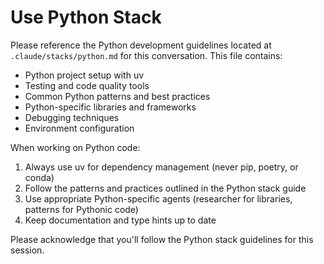 # Use Python Stack

Please reference the Python development guidelines located at `.claude/stacks/python.md` for this conversation. This file contains:

- Python project setup with uv
- Testing and code quality tools
- Common Python patterns and best practices
- Python-specific libraries and frameworks
- Debugging techniques
- Environment configuration

When working on Python code:
1. Always use uv for dependency management (never pip, poetry, or conda)
2. Follow the patterns and practices outlined in the Python stack guide
3. Use appropriate Python-specific agents (researcher for libraries, patterns for Pythonic code)
4. Keep documentation and type hints up to date

Please acknowledge that you'll follow the Python stack guidelines for this session.